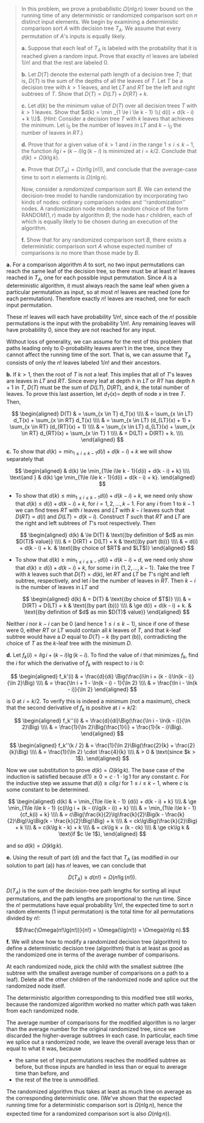> In this problem, we prove a probabilistic $\Omega(n\lg n)$ lower bound on the running time of any deterministic or randomized comparison sort on $n$ distinct input elements. We begin by examining a deterministic comparison sort $A$ with decision tree $T_A$. We assume that every permutation of $A$'s inputs is equally likely.
>
> **a.** Suppose that each leaf of $T_A$ is labeled with the probability that it is reached given a random input. Prove that exactly $n!$ leaves are labeled $1 / n!$ and that the rest are labeled $0$.
>
> **b.** Let $D(T)$ denote the external path length of a decision tree $T$; that is, $D(T)$ is the sum of the depths of all the leaves of $T$. Let $T$ be a decision tree with $k > 1$ leaves, and let $LT$ and $RT$ be the left and right subtrees of $T$. Show that $D(T) = D(LT) + D(RT)+k$.
>
> **c.** Let $d(k)$ be the minimum value of $D(T)$ over all decision trees $T$ with $k > 1$ leaves. Show that $d(k) = \min _{1 \le i \le k - 1} \\{ d(i) + d(k - i) + k \\}$. ($\textit{Hint:}$ Consider a decision tree $T$ with $k$ leaves that achieves the minimum. Let $i_0$ be the number of leaves in $LT$ and $k - i_0$ the number of leaves in $RT$.)
>
> **d.** Prove that for a given value of $k > 1$ and $i$ in the range $1 \le i \le k - 1$, the function $i\lg i + (k - i) \lg(k - i)$ is minimized at $i = k / 2$. Conclude that $d(k) = \Omega(k\lg k)$.
>
> **e.** Prove that $D(T_A) = \Omega(n!\lg(n!))$, and conclude that the average-case time to sort $n$ elements is $\Omega(n\lg n)$.
>
> Now, consider a _randomized_ comparison sort $B$. We can extend the decision-tree model to handle randomization by incorporating two kinds of nodes: ordinary comparison nodes and ''randomization'' nodes. A randomization node models a random choice of the form $\text{RANDOM}(1, r)$ made by algorithm $B$; the node has $r$ children, each of which is equally likely to be chosen during an execution of the algorithm.
>
> **f.** Show that for any randomized comparison sort $B$, there exists a deterministic comparison sort $A$ whose expected number of comparisons is no more than those made by $B$.

**a.** For a comparison algorithm $A$ to sort, no two input permutations can reach the same leaf of the decision tree, so there must be at least $n!$ leaves reached in $T_A$, one for each possible input permutation. Since $A$ is a deterministic algorithm, it must always reach the same leaf when given a particular permutation as input, so at most $n!$ leaves are reached (one for each permutation). Therefore exactly $n!$ leaves are reached, one for each input permutation.

These $n!$ leaves will each have probability $1 / n!$, since each of the $n!$ possible permutations is the input with the probability $1 / n!$. Any remaining leaves will have probability $0$, since they are not reached for any input.

Without loss of generality, we can assume for the rest of this problem that paths leading only to $0$-probability leaves aren't in the tree, since they cannot affect the running time of the sort. That is, we can assume that $T_A$ consists of only the $n!$ leaves labeled $1 / n!$ and their ancestors.

**b.** If $k > 1$, then the root of $T$ is not a leaf. This implies that all of $T$'s leaves are leaves in $LT$ and $RT$. Since every leaf at depth $h$ in $LT$ or $RT$ has depth $h + 1$ in $T$, $D(T)$ must be the sum of $D(LT)$, $D(RT)$, and $k$, the total number of leaves. To prove this last assertion, let $d_T(x) =$ depth of node $x$ in tree $T$. Then,

$$
\begin{aligned}
D(T) & = \sum_{x \in T} d_T(x) \\\\
     & = \sum_{x \in LT} d_T(x) + \sum_{x \in RT} d_T(x) \\\\
     & = \sum_{x \in LT} (d_{LT}(x) + 1) + \sum_{x \in RT} (d_{RT}(x) + 1) \\\\
     & = \sum_{x \in LT} d_{LT}(x) + \sum_{x \in RT} d_{RT}(x) + \sum_{x \in T} 1 \\\\
     & = D(LT) + D(RT) + k. \\\\
\end{aligned}
$$

**c.** To show that $d(k) = \min_{1\le i\le k - 1}{d(i) + d(k - i) + k}$ we will show separately that

$$
\begin{aligned}
            & d(k) \le \min_{1\le i\le k - 1}{d(i) + d(k - i) + k} \\\\
\text{and } & d(k) \ge \min_{1\le i\le k - 1}{d(i) + d(k - i) + k}.
\end{aligned}
$$

- To show that $d(k) \le \min_{1\le i\le k - 1}{d(i) + d(k - i) + k}$, we need only show that $d(k) \le d(i) + d(k - i) + k$, for $i = 1, 2, \ldots, k - 1$. For any $i$ from $1$ to $k - 1$ we can find trees $RT$ with $i$ leaves and $LT$ with $k - i$ leaves such that $D(RT) = d(i)$ and $D(LT) = d(k - i)$. Construct $T$ such that $RT$ and $LT$ are the right and left subtrees of $T$'s root respectively. Then

    $$
    \begin{aligned}
    d(k) & \le D(T)                 & \text{(by definition of $d$ as min $D(T)$ value)} \\\\
         & =   D(RT) + D(LT) + k    & \text{(by part (b))} \\\\
         & =   d(i) + d(k - i) + k. & \text{(by choice of $RT$ and $LT$)}
    \end{aligned}
    $$

- To show that $d(k) \ge \min_{1\le i\le k - 1}{d(i) + d(k - i) + d}$, we need only show that $d(k) \ge d(i) + d(k - i) + k$, for some $i$ in $\{1, 2, \ldots, k - 1\}$. Take the tree $T$ with $k$ leaves such that $D(T) = d(k)$, let $RT$ and $LT$ be $T$'s right and left subtree, respectively, and let $i$ be the number of leaves in $RT$. Then $k - i$ is the number of leaves in $LT$ and

    $$
    \begin{aligned}
    d(k) & =   D(T)                 & \text{(by choice of $T$)} \\\\
         & =   D(RT) + D(LT) + k    & \text{(by part (b))} \\\\
         & \ge d(i) + d(k - i) + k. & \text{(by definition of $d$ as min $D(T)$ value)}
    \end{aligned}
    $$

Neither $i$ nor $k - i$ can be $0$ (and hence $1 \le i \le k - 1$), since if one of these were $0$, either $RT$ or $LT$ would contain all $k$ leaves of $T$, and that $k$-leaf subtree would have a $D$ equal to $D(T) - k$ (by part (b)), contradicting the choice of $T$ as the $k$-leaf tree with the minimum $D$.

**d.** Let $f_k(i) = i\lg i + (k - i)\lg(k - i)$. To find the value of $i$ that minimizes $f_k$, find the $i$ for which the derivative of $f_k$ with respect to $i$ is $0$:

$$
\begin{aligned}
f_k'(i) & = \frac{d}{di} \Big(\frac{i\ln i + (k - i)\ln(k - i)}{\ln 2}\Big) \\\\
        & = \frac{\ln i + 1 - \ln(k - i) - 1}{\ln 2} \\\\
        & = \frac{\ln i - \ln(k - i)}{\ln 2}
\end{aligned}
$$

is $0$ at $i = k / 2$. To verify this is indeed a minimum (not a maximum), check that the second derivative of $f_k$ is positive at $i = k / 2$:

$$
\begin{aligned}
f_k''(i) & = \frac{d}{di}\Big(\frac{\ln i - \ln(k - i)}{\ln 2}\Big) \\\\
         & = \frac{1}{\ln 2}\Big(\frac{1}{i} + \frac{1}{k - i}\Big).
\end{aligned}
$$

$$
\begin{aligned}
f_k''(k / 2) & = \frac{1}{\ln 2}\Big(\frac{2}{k} + \frac{2}{k}\Big) \\\\
           & = \frac{1}{\ln 2} \cdot \frac{4}{k} \\\\
           & > 0 & \text{since $k > 1$}.
\end{aligned}
$$

Now we use substitution to prove $d(k) = \Omega(k\lg k)$. The base case of the induction is satisfied because $d(1) \ge 0 = c \cdot 1 \cdot \lg 1$ for any constant $c$. For the inductive step we assume that $d(i) \ge ci\lg i$ for $1 \le i \le k - 1$, where $c$ is some constant to be determined.

$$
\begin{aligned}
d(k) & =   \min_{1\le i\le k - 1} {d(i) + d(k - i) + k} \\\\
     & \ge \min_{1\le i\le k - 1} {c(i\lg i + (k - i)\lg(k - i)) + k} \\\\
     & =   \min_{1\le i\le k - 1} {cf_k(i) + k} \\\\
     & =   c\Big(\frac{k}{2}\lg\frac{k}{2}\Big(k - \frac{k}{2}\Big)\lg\Big(k - \frac{k}{2}\Big)\Big) + k \\\\
     & =   ck\lg\Big(\frac{k}{2}\Big) + k \\\\
     & =   c(k\lg k - k) + k \\\\
     & =   ck\lg k + (k - ck) \\\\
     & \ge ck\lg k & \text{if $c \le 1$},
\end{aligned}
$$

and so $d(k) = \Omega(k\lg k)$.

**e.** Using the result of part (d) and the fact that $T_A$ (as modified in our solution to part (a)) has $n!$ leaves, we can conclude that

$$D(T_A) \ge d(n!) = \Omega(n!\lg(n!)).$$

$D(T_A)$ is the sum of the decision-tree path lengths for sorting all input permutations, and the path lengths are proportional to the run time. Since the $n!$ permutations have equal probability $1 / n!$, the expected time to sort $n$ random elements (1 input permutation) is the total time for all permutations divided by $n!$:

$$\frac{\Omega(n!\lg(n!))}{n!} = \Omega(\lg(n!)) = \Omega(n\lg n).$$

**f.** We will show how to modify a randomized decision tree (algorithm) to define a deterministic decision tree (algorithm) that is at least as good as the randomized one in terms of the average number of comparisons.

At each randomized node, pick the child with the smallest subtree (the subtree with the smallest average number of comparisons on a path to a leaf). Delete all the other children of the randomized node and splice out the randomized node itself.

The deterministic algorithm corresponding to this modified tree still works, because the randomized algorithm worked no matter which path was taken from each randomized node.

The average number of comparisons for the modified algorithm is no larger than the average number for the original randomized tree, since we discarded the higher-average subtrees in each case. In particular, each time we splice out a randomized node, we leave the overall average less than or equal to what it was, because

- the same set of input permutations reaches the modified subtree as before, but those inputs are handled in less than or equal to average time than before, and 
- the rest of the tree is unmodified.

The randomized algorithm thus takes at least as much time on average as the corresponding deterministic one. (We've shown that the expected running time for a deterministic comparison sort is $\Omega(n\lg n)$, hence the expected time for a randomized comparison sort is also $\Omega(n\lg n)$).
